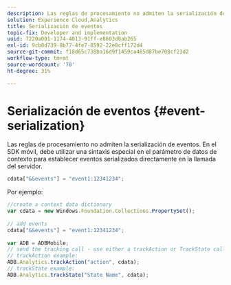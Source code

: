 ```yaml
---
description: Las reglas de procesamiento no admiten la serialización de eventos. En el SDK móvil, debe utilizar una sintaxis especial dentro del parámetro de datos de contexto para establecer eventos serializados directamente en la llamada del servidor.
solution: Experience Cloud,Analytics
title: Serialización de eventos
topic-fix: Developer and implementation
uuid: 7220a001-1174-4013-91ff-e8603d8ab265
exl-id: 9cb8d739-8b77-4fe7-8592-22e8cff172d4
source-git-commit: f18d65c738ba16d9f1459ca485d87be708cf23d2
workflow-type: tm+mt
source-wordcount: '70'
ht-degree: 31%

---
```


# Serialización de eventos {#event-serialization}

Las reglas de procesamiento no admiten la serialización de eventos. En el SDK móvil, debe utilizar una sintaxis especial en el parámetro de datos de contexto para establecer eventos serializados directamente en la llamada del servidor.

```js
cdata["&&events"] = "event1:12341234";
```

Por ejemplo:

```js
//create a context data dictionary 
var cdata = new Windows.Foundation.Collections.PropertySet(); 
 
// add events 
cdata["&&events"] = "event1:12341234"; 
 
var ADB = ADBMobile; 
// send the tracking call - use either a trackAction or TrackState call. 
// trackAction example: 
ADB.Analytics.trackAction("action", cdata); 
// trackState example: 
ADB.Analytics.trackState("State Name", cdata);
```
